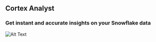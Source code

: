 ## Cortex Analyst
### Get instant and accurate insights on your Snowflake data
![Alt Text](cortex_analyst_demo.gif)
